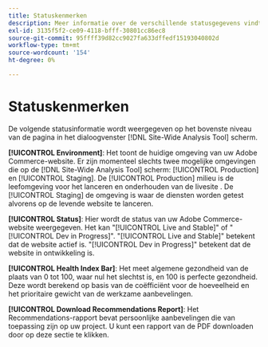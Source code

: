 ```yaml
---
title: Statuskenmerken
description: Meer informatie over de verschillende statusgegevens vindt u in het dialoogvenster [!DNL Site-Wide Analysis Tool].
exl-id: 3135f5f2-ce09-4118-bfff-30801cc86ec8
source-git-commit: 95ffff39d82cc9027fa633dffedf15193040802d
workflow-type: tm+mt
source-wordcount: '154'
ht-degree: 0%

---
```


# Statuskenmerken

De volgende statusinformatie wordt weergegeven op het bovenste niveau van de pagina in het dialoogvenster [!DNL Site-Wide Analysis Tool] scherm.

**[!UICONTROL Environment]**: Het toont de huidige omgeving van uw Adobe Commerce-website. Er zijn momenteel slechts twee mogelijke omgevingen die op de [!DNL Site-Wide Analysis Tool] scherm: [!UICONTROL Production] en [!UICONTROL Staging]. De [!UICONTROL Production] milieu is de leefomgeving voor het lanceren en onderhouden van de livesite . De [!UICONTROL Staging] de omgeving is waar de diensten worden getest alvorens op de levende website te lanceren.

**[!UICONTROL Status]**: Hier wordt de status van uw Adobe Commerce-website weergegeven. Het kan &quot;[!UICONTROL Live and Stable]&quot; of &quot;[!UICONTROL Dev in Progress]&quot;. &quot;[!UICONTROL Live and Stable]&quot; betekent dat de website actief is. &quot;[!UICONTROL Dev in Progress]&quot; betekent dat de website in ontwikkeling is.

**[!UICONTROL Health Index Bar]**: Het meet algemene gezondheid van de plaats van 0 tot 100, waar nul het slechtst is, en 100 is perfecte gezondheid. Deze wordt berekend op basis van de coëfficiënt voor de hoeveelheid en het prioritaire gewicht van de werkzame aanbevelingen.

**[!UICONTROL Download Recommendations Report]**: Het Recommendations-rapport bevat persoonlijke aanbevelingen die van toepassing zijn op uw project. U kunt een rapport van de PDF downloaden door op deze sectie te klikken.
